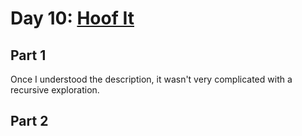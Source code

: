 # Day 10: [Hoof It](https://adventofcode.com/2024/day/10)

## Part 1

Once I understood the description, it wasn't very complicated with a recursive exploration.

## Part 2

